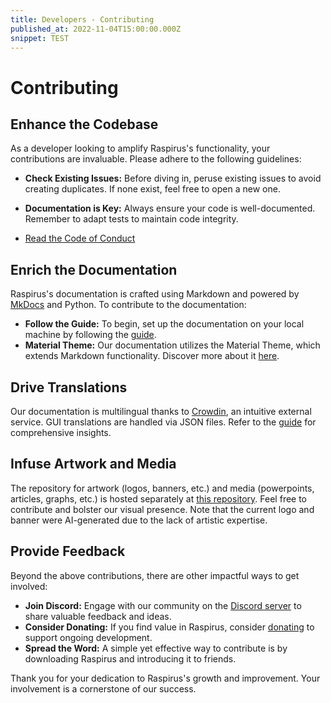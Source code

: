 ```yaml
---
title: Developers - Contributing
published_at: 2022-11-04T15:00:00.000Z
snippet: TEST
---
```


# Contributing

## Enhance the Codebase

As a developer looking to amplify Raspirus's functionality, your contributions
are invaluable. Please adhere to the following guidelines:

- **Check Existing Issues:** Before diving in, peruse existing issues to avoid
  creating duplicates. If none exist, feel free to open a new one.
- **Documentation is Key:** Always ensure your code is well-documented. Remember
  to adapt tests to maintain code integrity.

- [Read the Code of Conduct](https://github.com/Raspirus/docs/blob/main/CODE_OF_CONDUCT.md)

## Enrich the Documentation

Raspirus's documentation is crafted using Markdown and powered by
[MkDocs](https://www.mkdocs.org/user-guide/installation/) and Python. To
contribute to the documentation:

- **Follow the Guide:** To begin, set up the documentation on your local machine
  by following the [guide](https://raspirus.github.io/docs/guides).
- **Material Theme:** Our documentation utilizes the Material Theme, which
  extends Markdown functionality. Discover more about it
  [here](https://squidfunk.github.io/mkdocs-material/reference).

## Drive Translations

Our documentation is multilingual thanks to
[Crowdin](https://crowdin.com/project/raspirus), an intuitive external service.
GUI translations are handled via JSON files. Refer to the
[guide](https://raspirus.github.io/docs/guides) for comprehensive insights.

## Infuse Artwork and Media

The repository for artwork (logos, banners, etc.) and media (powerpoints,
articles, graphs, etc.) is hosted separately at
[this repository](https://github.com/Raspirus/media). Feel free to contribute
and bolster our visual presence. Note that the current logo and banner were
AI-generated due to the lack of artistic expertise.

## Provide Feedback

Beyond the above contributions, there are other impactful ways to get involved:

- **Join Discord:** Engage with our community on the
  [Discord server](https://discord.gg/Vx7fW9PA8B) to share valuable feedback and
  ideas.
- **Consider Donating:** If you find value in Raspirus, consider
  [donating](https://github.com/sponsors/Raspirus) to support ongoing
  development.
- **Spread the Word:** A simple yet effective way to contribute is by
  downloading Raspirus and introducing it to friends.

Thank you for your dedication to Raspirus's growth and improvement. Your
involvement is a cornerstone of our success.
